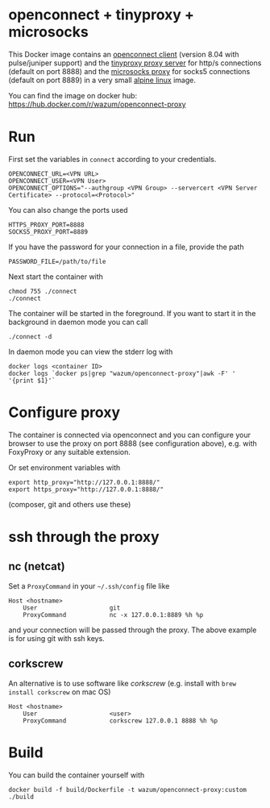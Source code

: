 # openconnect + tinyproxy + microsocks

This Docker image contains an [openconnect client](http://www.infradead.org/openconnect/) (version 8.04 with pulse/juniper support) and the [tinyproxy proxy server](https://tinyproxy.github.io/) for http/s connections (default on port 8888) and the [microsocks proxy](https://github.com/rofl0r/microsocks) for socks5 connections (default on port 8889) in a very small [alpine linux](https://www.alpinelinux.org/) image.

You can find the image on docker hub:
https://hub.docker.com/r/wazum/openconnect-proxy

# Run

First set the variables in `connect` according to your credentials.

	OPENCONNECT_URL=<VPN URL>
	OPENCONNECT_USER=<VPN User>
	OPENCONNECT_OPTIONS="--authgroup <VPN Group> --servercert <VPN Server Certificate> --protocol=<Protocol>"

You can also change the ports used

	HTTPS_PROXY_PORT=8888
	SOCKS5_PROXY_PORT=8889

If you have the password for your connection in a file, provide the path

	PASSWORD_FILE=/path/to/file

Next start the container with 

	chmod 755 ./connect
	./connect

The container will be started in the foreground.
If you want to start it in the background in daemon mode you can call

	./connect -d

In daemon mode you can view the stderr log with

	docker logs <container ID>
	docker logs `docker ps|grep "wazum/openconnect-proxy"|awk -F' ' '{print $1}'`

# Configure proxy

The container is connected via openconnect and you can configure your browser
to use the proxy on port 8888 (see configuration above), 
e.g. with FoxyProxy or any suitable extension.

Or set environment variables with

	export http_proxy="http://127.0.0.1:8888/"
	export https_proxy="http://127.0.0.1:8888/"

(composer, git and others use these)

# ssh through the proxy

## nc (netcat)

Set a `ProxyCommand` in your `~/.ssh/config` file like

	Host <hostname>
		User                    git
		ProxyCommand            nc -x 127.0.0.1:8889 %h %p

and your connection will be passed through the proxy.
The above example is for using git with ssh keys.

## corkscrew 

An alternative is to use software like _corkscrew_ (e.g. install with `brew install corkscrew` on mac OS)

	Host <hostname>
		User                    <user>
		ProxyCommand            corkscrew 127.0.0.1 8888 %h %p

# Build

You can build the container yourself with

	docker build -f build/Dockerfile -t wazum/openconnect-proxy:custom ./build

